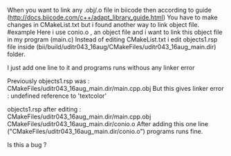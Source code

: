 When you want to link any .obj/.o file in biicode then according to guide (http://docs.biicode.com/c++/adapt_library_guide.html)
You have to make changes in CMakeList.txt but i found another way to link object file.
#example
Here i use conio.o , an object file and i want to link this object file in my program (main.c)
Instead of editing CMakeList.txt i edit objects1.rsp file inside 
(bii/build/uditr043_16aug/CMakeFiles/uditr043_16aug_main.dir) folder.

I just add one line to it and programs runs withous any linker error

Previously objects1.rsp was : CMakeFiles/uditr043_16aug_main.dir/main.cpp.obj
But this gives linker error : undefined reference to 'textcolor'

objects1.rsp after editing : CMakeFiles/uditr043_16aug_main.dir/main.cpp.obj CMakeFiles/uditr043_16aug_main.dir/conio.o
After adding this one line ("CMakeFiles/uditr043_16aug_main.dir/conio.o") programs runs fine.

Is this a bug ? 
